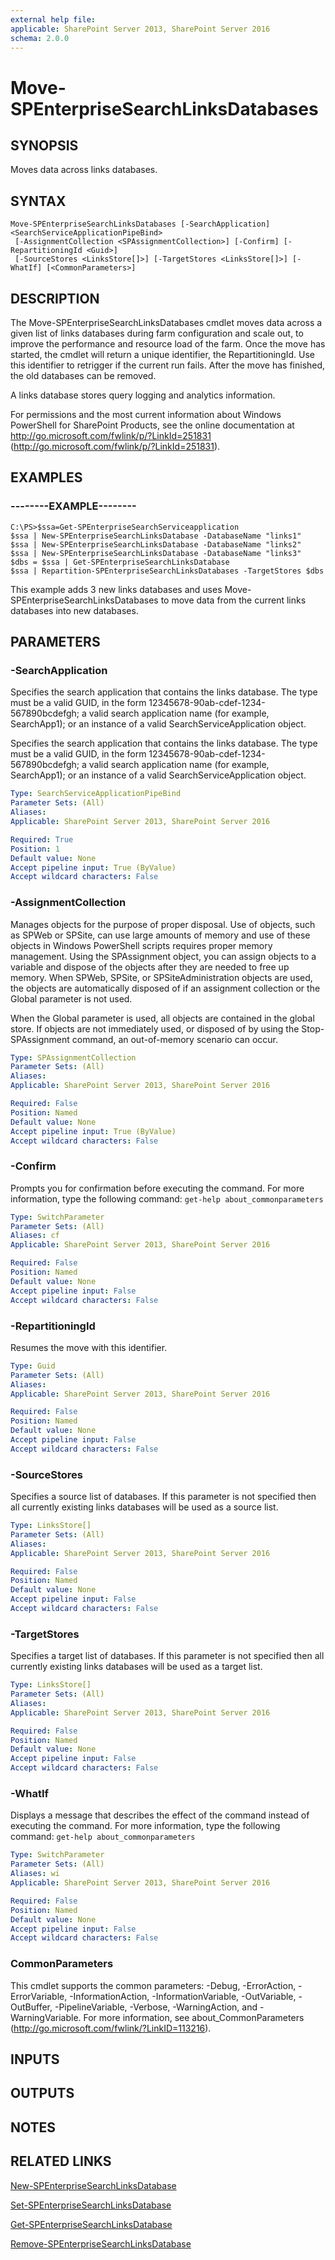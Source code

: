 ```yaml
---
external help file: 
applicable: SharePoint Server 2013, SharePoint Server 2016
schema: 2.0.0
---
```


# Move-SPEnterpriseSearchLinksDatabases

## SYNOPSIS
Moves data across links databases.

## SYNTAX

```
Move-SPEnterpriseSearchLinksDatabases [-SearchApplication] <SearchServiceApplicationPipeBind>
 [-AssignmentCollection <SPAssignmentCollection>] [-Confirm] [-RepartitioningId <Guid>]
 [-SourceStores <LinksStore[]>] [-TargetStores <LinksStore[]>] [-WhatIf] [<CommonParameters>]
```

## DESCRIPTION
The Move-SPEnterpriseSearchLinksDatabases cmdlet moves data across a given list of links databases during farm configuration and scale out, to improve the performance and resource load of the farm.
Once the move has started, the cmdlet will return a unique identifier, the RepartitioningId.
Use this identifier to retrigger if the current run fails.
After the move has finished, the old databases can be removed.

A links database stores query logging and analytics information.

For permissions and the most current information about Windows PowerShell for SharePoint Products, see the online documentation at http://go.microsoft.com/fwlink/p/?LinkId=251831 (http://go.microsoft.com/fwlink/p/?LinkId=251831).

## EXAMPLES

### --------EXAMPLE-------- 
```
C:\PS>$ssa=Get-SPEnterpriseSearchServiceapplication
$ssa | New-SPEnterpriseSearchLinksDatabase -DatabaseName "links1"
$ssa | New-SPEnterpriseSearchLinksDatabase -DatabaseName "links2"
$ssa | New-SPEnterpriseSearchLinksDatabase -DatabaseName "links3"
$dbs = $ssa | Get-SPEnterpriseSearchLinksDatabase
$ssa | Repartition-SPEnterpriseSearchLinksDatabases -TargetStores $dbs
```

This example adds 3 new links databases and uses Move-SPEnterpriseSearchLinksDatabases to move data from the current links databases into new databases.

## PARAMETERS

### -SearchApplication

Specifies the search application that contains the links database.
The type must be a valid GUID, in the form 12345678-90ab-cdef-1234-567890bcdefgh; a valid search application name (for example, SearchApp1); or an instance of a valid SearchServiceApplication object.

Specifies the search application that contains the links database.
The type must be a valid GUID, in the form 12345678-90ab-cdef-1234-567890bcdefgh; a valid search application name (for example, SearchApp1); or an instance of a valid SearchServiceApplication object.



```yaml
Type: SearchServiceApplicationPipeBind
Parameter Sets: (All)
Aliases: 
Applicable: SharePoint Server 2013, SharePoint Server 2016

Required: True
Position: 1
Default value: None
Accept pipeline input: True (ByValue)
Accept wildcard characters: False
```

### -AssignmentCollection

Manages objects for the purpose of proper disposal.
Use of objects, such as SPWeb or SPSite, can use large amounts of memory and use of these objects in Windows PowerShell scripts requires proper memory management.
Using the SPAssignment object, you can assign objects to a variable and dispose of the objects after they are needed to free up memory.
When SPWeb, SPSite, or SPSiteAdministration objects are used, the objects are automatically disposed of if an assignment collection or the Global parameter is not used.

When the Global parameter is used, all objects are contained in the global store.
If objects are not immediately used, or disposed of by using the Stop-SPAssignment command, an out-of-memory scenario can occur.



```yaml
Type: SPAssignmentCollection
Parameter Sets: (All)
Aliases: 
Applicable: SharePoint Server 2013, SharePoint Server 2016

Required: False
Position: Named
Default value: None
Accept pipeline input: True (ByValue)
Accept wildcard characters: False
```

### -Confirm

Prompts you for confirmation before executing the command.
For more information, type the following command: `get-help about_commonparameters`



```yaml
Type: SwitchParameter
Parameter Sets: (All)
Aliases: cf
Applicable: SharePoint Server 2013, SharePoint Server 2016

Required: False
Position: Named
Default value: None
Accept pipeline input: False
Accept wildcard characters: False
```

### -RepartitioningId

Resumes the move with this identifier.



```yaml
Type: Guid
Parameter Sets: (All)
Aliases: 
Applicable: SharePoint Server 2013, SharePoint Server 2016

Required: False
Position: Named
Default value: None
Accept pipeline input: False
Accept wildcard characters: False
```

### -SourceStores

Specifies a source list of databases.
If this parameter is not specified then all currently existing links databases will be used as a source list.



```yaml
Type: LinksStore[]
Parameter Sets: (All)
Aliases: 
Applicable: SharePoint Server 2013, SharePoint Server 2016

Required: False
Position: Named
Default value: None
Accept pipeline input: False
Accept wildcard characters: False
```

### -TargetStores

Specifies a target list of databases.
If this parameter is not specified then all currently existing links databases will be used as a target list.



```yaml
Type: LinksStore[]
Parameter Sets: (All)
Aliases: 
Applicable: SharePoint Server 2013, SharePoint Server 2016

Required: False
Position: Named
Default value: None
Accept pipeline input: False
Accept wildcard characters: False
```

### -WhatIf

Displays a message that describes the effect of the command instead of executing the command.
For more information, type the following command: `get-help about_commonparameters`



```yaml
Type: SwitchParameter
Parameter Sets: (All)
Aliases: wi
Applicable: SharePoint Server 2013, SharePoint Server 2016

Required: False
Position: Named
Default value: None
Accept pipeline input: False
Accept wildcard characters: False
```

### CommonParameters
This cmdlet supports the common parameters: -Debug, -ErrorAction, -ErrorVariable, -InformationAction, -InformationVariable, -OutVariable, -OutBuffer, -PipelineVariable, -Verbose, -WarningAction, and -WarningVariable. For more information, see about_CommonParameters (http://go.microsoft.com/fwlink/?LinkID=113216).

## INPUTS

## OUTPUTS

## NOTES

## RELATED LINKS

[New-SPEnterpriseSearchLinksDatabase]()

[Set-SPEnterpriseSearchLinksDatabase]()

[Get-SPEnterpriseSearchLinksDatabase]()

[Remove-SPEnterpriseSearchLinksDatabase]()

